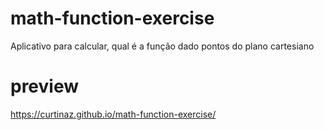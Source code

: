 # math-function-exercise
Aplicativo para calcular, qual é a função dado pontos do plano cartesiano

# preview
https://curtinaz.github.io/math-function-exercise/
